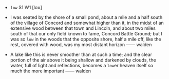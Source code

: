 - `low` S1 W1 [loʊ]



- I was seated by the shore of a small pond, about a mile and a half south of the village of Concord and somewhat higher than it, in the midst of an extensive wood between that town and Lincoln, and about two miles south of that our only field known to fame, Concord Battle Ground; but I was so `low` in the woods that the opposite shore, half a mile off, like the rest, covered with wood, was my most distant horizon —— walden

-  A lake like this is never smoother than at such a time; and the clear portion of the air above it being shallow and darkened by clouds, the water, full of light and reflections, becomes a `low`er heaven itself so much the more important —— walden